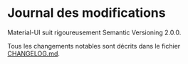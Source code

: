 # Journal des modifications

<p class="description">Material-UI suit rigoureusement Semantic Versioning 2.0.0.</p>

Tous les changements notables sont décrits dans le fichier [CHANGELOG.md](https://github.com/mui-org/material-ui/blob/v3.x/CHANGELOG.md).